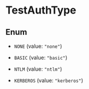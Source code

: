 

# TestAuthType

## Enum


* `NONE` (value: `"none"`)

* `BASIC` (value: `"basic"`)

* `NTLM` (value: `"ntlm"`)

* `KERBEROS` (value: `"kerberos"`)



